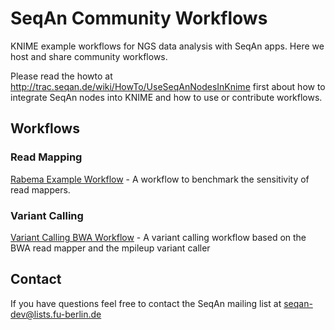 SeqAn Community Workflows
=========================

KNIME example workflows for NGS data analysis with SeqAn apps. Here we host and share community workflows.

Please read the howto at http://trac.seqan.de/wiki/HowTo/UseSeqAnNodesInKnime first about how to integrate
SeqAn nodes into KNIME and how to use or contribute workflows.

Workflows
---------

### Read Mapping ###
  [Rabema Example Workflow](rabema_example_workflow) - A workflow to benchmark the sensitivity of read mappers.
    
### Variant Calling ###
  [Variant Calling BWA Workflow](variant_calling_bwa_workflow) - A variant calling workflow based on the BWA read mapper and the mpileup variant caller

Contact
-------

If you have questions feel free to contact the SeqAn mailing list at seqan-dev@lists.fu-berlin.de

